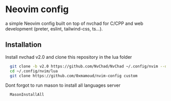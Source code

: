 
# Neovim config

a simple Neovim config built on top of nvchad for C/CPP and web development (preter, eslint, tailwind-css, ts...).

## Installation

Install nvchad v2.0 and clone this repository in the lua folder
```bash
  git clone -b v2.0 https://github.com/NvChad/NvChad ~/.config/nvim --depth 1
  cd ~/.config/nvim/lua
  git clone https://github.com/0xmamoud/nvim-config custom
```

Dont forgot to run mason to install all languages server
```bash
  MasonInstallAll
```

